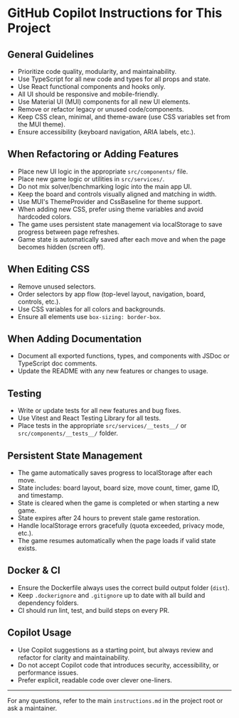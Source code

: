 # GitHub Copilot Instructions for This Project

## General Guidelines

- Prioritize code quality, modularity, and maintainability.
- Use TypeScript for all new code and types for all props and state.
- Use React functional components and hooks only.
- All UI should be responsive and mobile-friendly.
- Use Material UI (MUI) components for all new UI elements.
- Remove or refactor legacy or unused code/components.
- Keep CSS clean, minimal, and theme-aware (use CSS variables set from the MUI theme).
- Ensure accessibility (keyboard navigation, ARIA labels, etc.).

## When Refactoring or Adding Features

- Place new UI logic in the appropriate `src/components/` file.
- Place new game logic or utilities in `src/services/`.
- Do not mix solver/benchmarking logic into the main app UI.
- Keep the board and controls visually aligned and matching in width.
- Use MUI's ThemeProvider and CssBaseline for theme support.
- When adding new CSS, prefer using theme variables and avoid hardcoded colors.
- The game uses persistent state management via localStorage to save progress between page refreshes.
- Game state is automatically saved after each move and when the page becomes hidden (screen off).

## When Editing CSS

- Remove unused selectors.
- Order selectors by app flow (top-level layout, navigation, board, controls, etc.).
- Use CSS variables for all colors and backgrounds.
- Ensure all elements use `box-sizing: border-box`.

## When Adding Documentation

- Document all exported functions, types, and components with JSDoc or TypeScript doc comments.
- Update the README with any new features or changes to usage.

## Testing

- Write or update tests for all new features and bug fixes.
- Use Vitest and React Testing Library for all tests.
- Place tests in the appropriate `src/services/__tests__/` or `src/components/__tests__/` folder.

## Persistent State Management

- The game automatically saves progress to localStorage after each move.
- State includes: board layout, board size, move count, timer, game ID, and timestamp.
- State is cleared when the game is completed or when starting a new game.
- State expires after 24 hours to prevent stale game restoration.
- Handle localStorage errors gracefully (quota exceeded, privacy mode, etc.).
- The game resumes automatically when the page loads if valid state exists.

## Docker & CI

- Ensure the Dockerfile always uses the correct build output folder (`dist`).
- Keep `.dockerignore` and `.gitignore` up to date with all build and dependency folders.
- CI should run lint, test, and build steps on every PR.

## Copilot Usage

- Use Copilot suggestions as a starting point, but always review and refactor for clarity and maintainability.
- Do not accept Copilot code that introduces security, accessibility, or performance issues.
- Prefer explicit, readable code over clever one-liners.

---

For any questions, refer to the main `instructions.md` in the project root or ask a maintainer.
